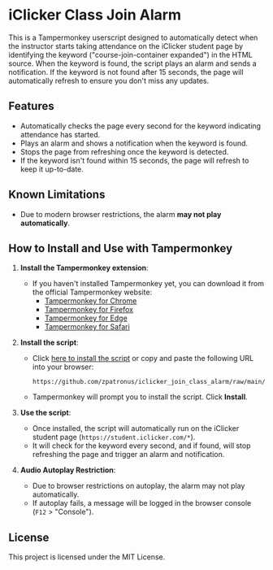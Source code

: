 # iClicker Class Join Alarm

This is a Tampermonkey userscript designed to automatically detect when the instructor starts taking attendance on the iClicker student page by identifying the keyword ("course-join-container expanded") in the HTML source. When the keyword is found, the script plays an alarm and sends a notification. If the keyword is not found after 15 seconds, the page will automatically refresh to ensure you don't miss any updates.

## Features

- Automatically checks the page every second for the keyword indicating attendance has started.
- Plays an alarm and shows a notification when the keyword is found.
- Stops the page from refreshing once the keyword is detected.
- If the keyword isn't found within 15 seconds, the page will refresh to keep it up-to-date.

## Known Limitations

- Due to modern browser restrictions, the alarm **may not play automatically**.

## How to Install and Use with Tampermonkey

1. **Install the Tampermonkey extension**:
   - If you haven't installed Tampermonkey yet, you can download it from the official Tampermonkey website:
     - [Tampermonkey for Chrome](https://chrome.google.com/webstore/detail/tampermonkey/dhdgffkkebhmkfjojejmpbldmpobfkfo)
     - [Tampermonkey for Firefox](https://addons.mozilla.org/en-US/firefox/addon/tampermonkey/)
     - [Tampermonkey for Edge](https://microsoftedge.microsoft.com/addons/detail/tampermonkey/ldjamemegdicckonechpmclldcipjlld)
     - [Tampermonkey for Safari](https://apps.apple.com/us/app/tampermonkey/id1482490089)
  
2. **Install the script**:
   - Click [here to install the script](https://github.com/zpatronus/iclicker_join_class_alarm/raw/main/iClickerCourseJoinAlarm.user.js) or copy and paste the following URL into your browser:

     ```
     https://github.com/zpatronus/iclicker_join_class_alarm/raw/main/iClickerCourseJoinAlarm.user.js
     ```

   - Tampermonkey will prompt you to install the script. Click **Install**.

3. **Use the script**:
   - Once installed, the script will automatically run on the iClicker student page (`https://student.iclicker.com/*`).
   - It will check for the keyword every second, and if found, will stop refreshing the page and trigger an alarm and notification.

4. **Audio Autoplay Restriction**:
   - Due to browser restrictions on autoplay, the alarm may not play automatically.
   - If autoplay fails, a message will be logged in the browser console (`F12` > "Console").

## License

This project is licensed under the MIT License.
